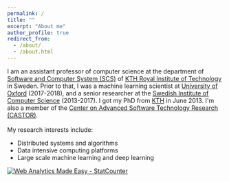 ```yaml
---
permalink: /
title: ""
excerpt: "About me"
author_profile: true
redirect_from: 
  - /about/
  - /about.html
---
```

I am an assistant professor of computer science at the department of <a href="https://www.kth.se/scs">Software and Computer System (SCS)</a> of <a href="https://www.kth.se">KTH Royal Institute of Technology</a> in Sweden. Prior to that, I was a machine learning scientist at <a href="https://www.oxfordmartin.ox.ac.uk/people/830">University of Oxford</a> (2017-2018), and a senior researcher at the <a href="https://www.sics.se/">Swedish Institute of Computer Science</a> (2013-2017). I got my PhD from <a href="https://www.kth.se">KTH</a> in June 2013. I'm also a member of the <a href="https://www.castor.kth.se/">Center on Advanced Software Technology Research (CASTOR)</a>.<br>
<br>My research interests include:
<div class="row text-justify">
<ul>
<li>Distributed systems and algorithms</li>
<li>Data intensive computing platforms</li>
<li>Large scale machine learning and deep learning</li>
</ul>
</div>

<!------------------------------------------------------------------>
<!-- Start of StatCounter Code for Default Guide -->
<script type="text/javascript">
var sc_project=9186541; 
var sc_invisible=1; 
var sc_security="607d85ca"; 
var scJsHost = (("https:" == document.location.protocol) ?
"https://secure." : "http://www.");
document.write("<sc"+"ript type='text/javascript' src='" +
scJsHost+
"statcounter.com/counter/counter.js'></"+"script>");
</script>
<noscript><div class="statcounter"><a title="Web Analytics
Made Easy - StatCounter" href="http://statcounter.com/"
target="_blank"><img class="statcounter"
src="//c.statcounter.com/9186541/0/607d85ca/1/" alt="Web
Analytics Made Easy - StatCounter"></a></div></noscript>
<!-- End of StatCounter Code for Default Guide -->

